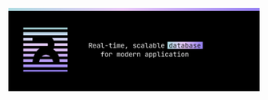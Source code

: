 ![banner](https://github.com/repeldb/.github/blob/55588b08246061287db7f3fce8c8942100cfe136/profile/banner.png)
